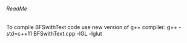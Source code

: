 ###### ReadMe
To compile BFSwithText code use new version of g++ compiler: g++ -std=c++11 BFSwithText.cpp -lGL -lglut

